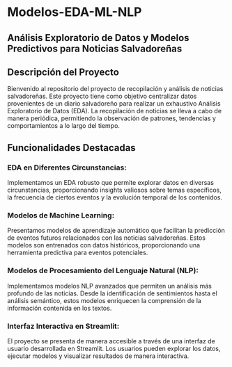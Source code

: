 # Modelos-EDA-ML-NLP
## Análisis Exploratorio de Datos y Modelos Predictivos para Noticias Salvadoreñas

## Descripción del Proyecto
Bienvenido al repositorio del proyecto de recopilación y análisis de noticias salvadoreñas. Este proyecto tiene como objetivo centralizar datos provenientes de un diario salvadoreño para realizar un exhaustivo Análisis Exploratorio de Datos (EDA). La recopilación de noticias se lleva a cabo de manera periódica, permitiendo la observación de patrones, tendencias y comportamientos a lo largo del tiempo.

## Funcionalidades Destacadas
### EDA en Diferentes Circunstancias:
Implementamos un EDA robusto que permite explorar datos en diversas circunstancias, proporcionando insights valiosos sobre temas específicos, la frecuencia de ciertos eventos y la evolución temporal de los contenidos.

### Modelos de Machine Learning: 
Presentamos modelos de aprendizaje automático que facilitan la predicción de eventos futuros relacionados con las noticias salvadoreñas. Estos modelos son entrenados con datos históricos, proporcionando una herramienta predictiva para eventos potenciales.

### Modelos de Procesamiento del Lenguaje Natural (NLP): 
Implementamos modelos NLP avanzados que permiten un análisis más profundo de las noticias. Desde la identificación de sentimientos hasta el análisis semántico, estos modelos enriquecen la comprensión de la información contenida en los textos.

### Interfaz Interactiva en Streamlit: 
El proyecto se presenta de manera accesible a través de una interfaz de usuario desarrollada en Streamlit. Los usuarios pueden explorar los datos, ejecutar modelos y visualizar resultados de manera interactiva.
